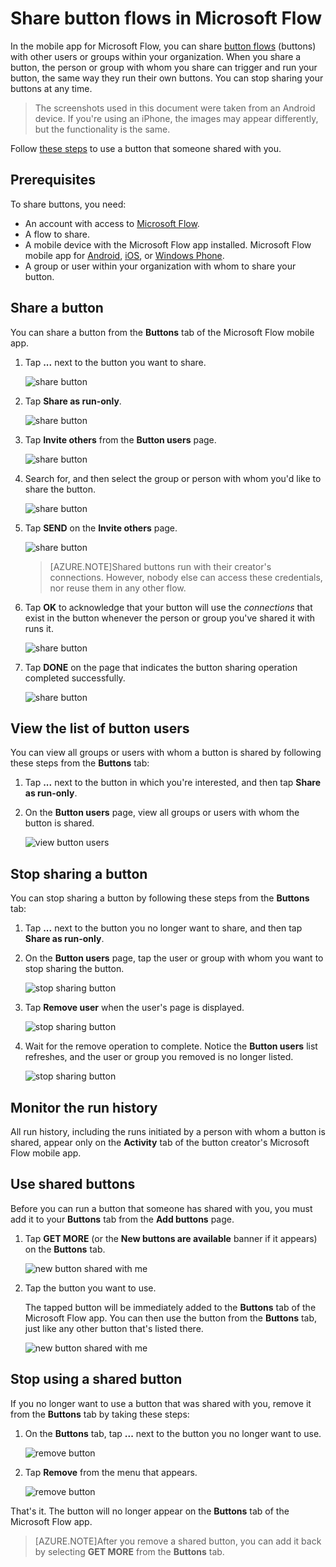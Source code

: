 <properties
    pageTitle="Share your buttons with others. | Microsoft Flow"
    description="Share your buttons with others so they can use your buttons and save time."
    services=""
    suite="flow"
    documentationCenter="na"
    authors="msftman"
    manager="anneta"
    editor=""
    tags=""/>

<tags
   ms.service="flow"
   ms.devlang="na"
   ms.topic="article"
   ms.tgt_pltfrm="na"
   ms.workload="na"
   ms.date="03/22/2017"
   ms.author="deonhe"/>

# Share button flows in Microsoft Flow

In the mobile app for Microsoft Flow, you can share [button flows](./introduction-to-button-flows.md) (buttons) with other users or groups within your organization. When you share a button, the person or group with whom you share can trigger and run your button, the same way they run their own buttons. You can stop sharing your buttons at any time.

>The screenshots used in this document were taken from an Android device. If you're using an iPhone, the images may appear differently, but the functionality is the same.

Follow [these steps](share-buttons.md/#use-shared-buttons) to use a button that someone shared with you.

## Prerequisites

To share buttons, you need:

- An account with access to [Microsoft Flow](https://flow.microsoft.com).
- A flow to share.
- A mobile device with the Microsoft Flow app installed. Microsoft Flow mobile app for [Android](https://aka.ms/flowmobiledocsandroid), [iOS](https://aka.ms/flowmobiledocsios), or [Windows Phone](https://aka.ms/flowmobilewindows).
- A group or user within your organization with whom to share your button.

## Share a button

You can share a button from the **Buttons** tab of the Microsoft Flow mobile app.

1. Tap **...** next to the button you want to share.

     ![share button](./media/share-buttons/share-button-flows-buttons-tab.png)

1. Tap **Share as run-only**.

      ![share button](./media/share-buttons/share-button-flows-run-only.png)

1. Tap **Invite others** from the **Button users** page.

      ![share button](./media/share-buttons/share-button-flows-button-users.png)

1. Search for, and then select the group or person with whom you'd like to share the button.

      ![share button](./media/share-buttons/share-button-flows-invite-others-select.png)

1. Tap **SEND** on the **Invite others** page.

      ![share button](./media/share-buttons/share-button-flows-invite-others-send.png)

      >[AZURE.NOTE]Shared buttons run with their creator's connections. However, nobody else can access these credentials, nor reuse them in any other flow.

1. Tap **OK** to acknowledge that your button will use the *connections* that exist in the button whenever the person or group you've shared it with runs it.

      ![share button](./media/share-buttons/share-button-flows-invite-others-ok.png)

1. Tap **DONE** on the page that indicates the button sharing operation completed successfully.

      ![share button](./media/share-buttons/share-button-flows-invite-others-done.png)

## View the list of button users

You can view all groups or users with whom a button is shared by following these steps from the **Buttons** tab:

1. Tap **...** next to the button in which you're interested, and then tap **Share as run-only**.

1. On the **Button users** page, view all groups or users with whom the button is shared.

      ![view button users](./media/share-buttons/share-button-flows-button-users-list.png)

## Stop sharing a button

You can stop sharing a button by following these steps from the **Buttons** tab:

1. Tap **...** next to the button you no longer want to share, and then tap **Share as run-only**.

1. On the **Button users** page, tap the user or group with whom you want to stop sharing the button.

     ![stop sharing button](./media/share-buttons/share-button-flows-remove-user-list.png)

1. Tap **Remove user** when the user's page is displayed.

     ![stop sharing button](./media/share-buttons/share-button-flows-remove-user.png)

1. Wait for the remove operation to complete. Notice the **Button users** list refreshes, and the user or group you removed is no longer listed.

     ![stop sharing button](./media/share-buttons/share-button-flows-remove-user-result.png)

## Monitor the run history

All run history, including the runs initiated by a person with whom a button is shared, appear only on the **Activity** tab of the button creator's Microsoft Flow mobile app.

## Use shared buttons

Before you can run a button that someone has shared with you, you must add it to your **Buttons** tab from the **Add buttons** page.

1. Tap **GET MORE** (or the **New buttons are available** banner if it appears) on the **Buttons** tab.

     ![new button shared with me](./media/share-buttons/share-button-flows-banner.png)

1. Tap the button you want to use.

    The tapped button will be immediately added to the **Buttons** tab of the Microsoft Flow app. You can then use the button from the **Buttons** tab, just like any other button that's listed there.

     ![new button shared with me](./media/share-buttons/share-button-flows-buttons-shared-with-me.png)

## Stop using a shared button

If you no longer want to use a button that was shared with you, remove it from the **Buttons** tab by taking these steps:

1. On the **Buttons** tab, tap **...** next to the button you no longer want to use.

     ![remove button](./media/share-buttons/share-button-flows-added-shared-button.png)

1. Tap **Remove** from the menu that appears.

      ![remove button](./media/share-buttons/share-button-flows-share-no-more.png)

That's it. The button will no longer appear on the **Buttons** tab of the Microsoft Flow app.

>[AZURE.NOTE]After you remove a shared button, you can add it back by selecting **GET MORE** from the **Buttons** tab.
